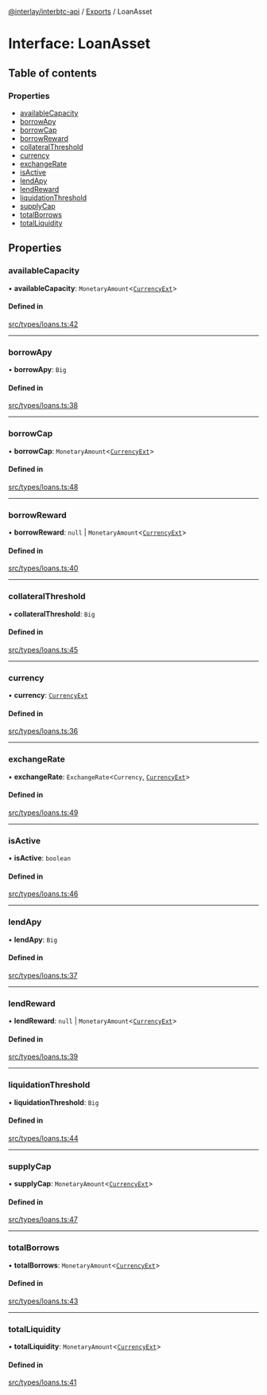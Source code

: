 [@interlay/interbtc-api](../README.md) / [Exports](../modules.md) / LoanAsset

# Interface: LoanAsset

## Table of contents

### Properties

- [availableCapacity](LoanAsset.md#availablecapacity)
- [borrowApy](LoanAsset.md#borrowapy)
- [borrowCap](LoanAsset.md#borrowcap)
- [borrowReward](LoanAsset.md#borrowreward)
- [collateralThreshold](LoanAsset.md#collateralthreshold)
- [currency](LoanAsset.md#currency)
- [exchangeRate](LoanAsset.md#exchangerate)
- [isActive](LoanAsset.md#isactive)
- [lendApy](LoanAsset.md#lendapy)
- [lendReward](LoanAsset.md#lendreward)
- [liquidationThreshold](LoanAsset.md#liquidationthreshold)
- [supplyCap](LoanAsset.md#supplycap)
- [totalBorrows](LoanAsset.md#totalborrows)
- [totalLiquidity](LoanAsset.md#totalliquidity)

## Properties

### <a id="availablecapacity" name="availablecapacity"></a> availableCapacity

• **availableCapacity**: `MonetaryAmount`\<[`CurrencyExt`](../modules.md#currencyext)\>

#### Defined in

[src/types/loans.ts:42](https://github.com/interlay/interbtc-api/blob/1c0379f56248ac2da57930d5704199f69f941aa8/src/types/loans.ts#L42)

___

### <a id="borrowapy" name="borrowapy"></a> borrowApy

• **borrowApy**: `Big`

#### Defined in

[src/types/loans.ts:38](https://github.com/interlay/interbtc-api/blob/1c0379f56248ac2da57930d5704199f69f941aa8/src/types/loans.ts#L38)

___

### <a id="borrowcap" name="borrowcap"></a> borrowCap

• **borrowCap**: `MonetaryAmount`\<[`CurrencyExt`](../modules.md#currencyext)\>

#### Defined in

[src/types/loans.ts:48](https://github.com/interlay/interbtc-api/blob/1c0379f56248ac2da57930d5704199f69f941aa8/src/types/loans.ts#L48)

___

### <a id="borrowreward" name="borrowreward"></a> borrowReward

• **borrowReward**: ``null`` \| `MonetaryAmount`\<[`CurrencyExt`](../modules.md#currencyext)\>

#### Defined in

[src/types/loans.ts:40](https://github.com/interlay/interbtc-api/blob/1c0379f56248ac2da57930d5704199f69f941aa8/src/types/loans.ts#L40)

___

### <a id="collateralthreshold" name="collateralthreshold"></a> collateralThreshold

• **collateralThreshold**: `Big`

#### Defined in

[src/types/loans.ts:45](https://github.com/interlay/interbtc-api/blob/1c0379f56248ac2da57930d5704199f69f941aa8/src/types/loans.ts#L45)

___

### <a id="currency" name="currency"></a> currency

• **currency**: [`CurrencyExt`](../modules.md#currencyext)

#### Defined in

[src/types/loans.ts:36](https://github.com/interlay/interbtc-api/blob/1c0379f56248ac2da57930d5704199f69f941aa8/src/types/loans.ts#L36)

___

### <a id="exchangerate" name="exchangerate"></a> exchangeRate

• **exchangeRate**: `ExchangeRate`\<`Currency`, [`CurrencyExt`](../modules.md#currencyext)\>

#### Defined in

[src/types/loans.ts:49](https://github.com/interlay/interbtc-api/blob/1c0379f56248ac2da57930d5704199f69f941aa8/src/types/loans.ts#L49)

___

### <a id="isactive" name="isactive"></a> isActive

• **isActive**: `boolean`

#### Defined in

[src/types/loans.ts:46](https://github.com/interlay/interbtc-api/blob/1c0379f56248ac2da57930d5704199f69f941aa8/src/types/loans.ts#L46)

___

### <a id="lendapy" name="lendapy"></a> lendApy

• **lendApy**: `Big`

#### Defined in

[src/types/loans.ts:37](https://github.com/interlay/interbtc-api/blob/1c0379f56248ac2da57930d5704199f69f941aa8/src/types/loans.ts#L37)

___

### <a id="lendreward" name="lendreward"></a> lendReward

• **lendReward**: ``null`` \| `MonetaryAmount`\<[`CurrencyExt`](../modules.md#currencyext)\>

#### Defined in

[src/types/loans.ts:39](https://github.com/interlay/interbtc-api/blob/1c0379f56248ac2da57930d5704199f69f941aa8/src/types/loans.ts#L39)

___

### <a id="liquidationthreshold" name="liquidationthreshold"></a> liquidationThreshold

• **liquidationThreshold**: `Big`

#### Defined in

[src/types/loans.ts:44](https://github.com/interlay/interbtc-api/blob/1c0379f56248ac2da57930d5704199f69f941aa8/src/types/loans.ts#L44)

___

### <a id="supplycap" name="supplycap"></a> supplyCap

• **supplyCap**: `MonetaryAmount`\<[`CurrencyExt`](../modules.md#currencyext)\>

#### Defined in

[src/types/loans.ts:47](https://github.com/interlay/interbtc-api/blob/1c0379f56248ac2da57930d5704199f69f941aa8/src/types/loans.ts#L47)

___

### <a id="totalborrows" name="totalborrows"></a> totalBorrows

• **totalBorrows**: `MonetaryAmount`\<[`CurrencyExt`](../modules.md#currencyext)\>

#### Defined in

[src/types/loans.ts:43](https://github.com/interlay/interbtc-api/blob/1c0379f56248ac2da57930d5704199f69f941aa8/src/types/loans.ts#L43)

___

### <a id="totalliquidity" name="totalliquidity"></a> totalLiquidity

• **totalLiquidity**: `MonetaryAmount`\<[`CurrencyExt`](../modules.md#currencyext)\>

#### Defined in

[src/types/loans.ts:41](https://github.com/interlay/interbtc-api/blob/1c0379f56248ac2da57930d5704199f69f941aa8/src/types/loans.ts#L41)
